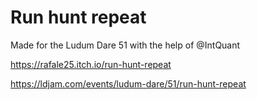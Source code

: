 # Run hunt repeat

Made for the Ludum Dare 51 with the help of @IntQuant

https://rafale25.itch.io/run-hunt-repeat

https://ldjam.com/events/ludum-dare/51/run-hunt-repeat
